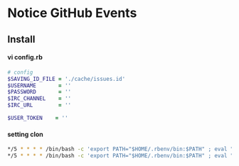 
# Notice GitHub Events


## Install

#### vi config.rb

```ruby
# config
$SAVING_ID_FILE = './cache/issues.id'
$USERNAME       = ''
$PASSWORD       = ''
$IRC_CHANNEL    = ''
$IRC_URL        = ''

$USER_TOKEN    = ''
```

#### setting clon

```bash
*/5 * * * * /bin/bash -c 'export PATH="$HOME/.rbenv/bin:$PATH" ; eval "$(rbenv init -)"; ruby /path/to/issues.rb repo;'
*/5 * * * * /bin/bash -c 'export PATH="$HOME/.rbenv/bin:$PATH" ; eval "$(rbenv init -)"; ruby /path/to/feeds.rb repo;'
```




